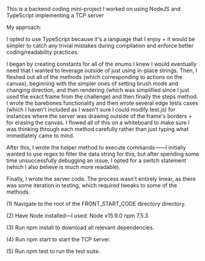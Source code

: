 This is a backend coding mini-project I worked on using NodeJS and TypeScript implementing a TCP server

My approach:

I opted to use TypeScript because it's a language that I enjoy + it would be simpler to catch any trivial mistakes during compilation and enforce better coding/readability practices.

I began by creating constants for all of the enums I knew I would eventually need that I wanted to leverage outside of just using in-place strings. Then, I fleshed out all of the methods (which corresponding to actions on the canvas), beginning with the simpler ones of setting brush mode and changing direction, and then rendering (which was simplified since I just used the exact frame from the challenge) and then finally the steps method. I wrote the barebones functionality and then wrote several edge tests cases (which I haven't included as I wasn't sure I could modify test.js) for instances where the server was drawing outside of the frame's borders + for erasing the canvas. I flowed all of this on a whiteboard to make sure I was thinking through each method carefully rather than just typing what immediately came to mind.

After this, I wrote the helper method to execute commands——I initially wanted to use regex to filter the data string for this, but after spending some time unsuccessfully debugging an issue, I opted for a switch statement (which I also believe is much more readable).

Finally, I wrote the server code. The process wasn't entirely linear, as there was some iteration in testing, which required tweaks to some of the methods. 

(1) Navigate to the root of the FRONT_START_CODE directory directory.

(2) Have Node installed—I used:
    Node v15.9.0
    npm 7.5.3

(3) Run npm install to download all relevant dependencies.

(4) Run npm start to start the TCP server.

(5) Run npm test to run the test suite.
